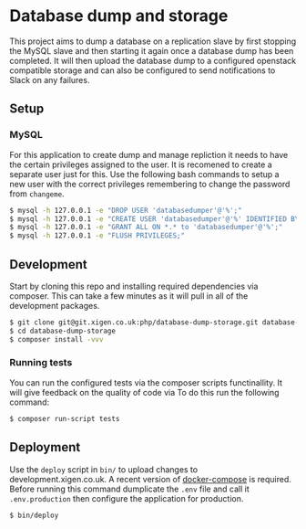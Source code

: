 # Database dump and storage
This project aims to dump a database on a replication slave by first stopping the MySQL slave and then starting it again once a database dump has been completed. It will then upload the database dump to a configured openstack compatible storage and can also be configured to send notifications to Slack on any failures.

## Setup

### MySQL
For this application to create dump and manage repliction it needs to have the certain privileges assigned to the user. It is recomened to create a separate user just for this. Use the following bash commands to setup a new user with the correct privileges remembering to change the password from `changeme`.

```bash
$ mysql -h 127.0.0.1 -e "DROP USER 'databasedumper'@'%';"
$ mysql -h 127.0.0.1 -e "CREATE USER 'databasedumper'@'%' IDENTIFIED BY 'changeme';"
$ mysql -h 127.0.0.1 -e "GRANT ALL ON *.* to 'databasedumper'@'%';"
$ mysql -h 127.0.0.1 -e "FLUSH PRIVILEGES;"
```

## Development
Start by cloning this repo and installing required dependencies via composer. This can take a few minutes as it will pull in all of the development packages.
```bash
$ git clone git@git.xigen.co.uk:php/database-dump-storage.git database-dump-storage
$ cd database-dump-storage
$ composer install -vvv
```

### Running tests
You can run the configured tests via the composer scripts functinallity. It will give feedback on the quality of code via  To do this run the following command:

```bash
$ composer run-script tests
```

## Deployment
Use the `deploy` script in `bin/` to upload changes to development.xigen.co.uk. A recent version of [docker-compose](docker-compose) is required. Before running this command dumplicate the `.env` file and call it `.env.production` then configure the application for production.

```bash
$ bin/deploy
```

[docker-compose]: https://github.com/docker/compose
